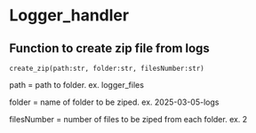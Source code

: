 # Logger_handler

## Function to create zip file from logs

```
create_zip(path:str, folder:str, filesNumber:str)

```
path = path to folder. ex. logger_files

folder = name of folder to be ziped. ex. 2025-03-05-logs

filesNumber = number of files to be ziped from each folder. ex. 2
